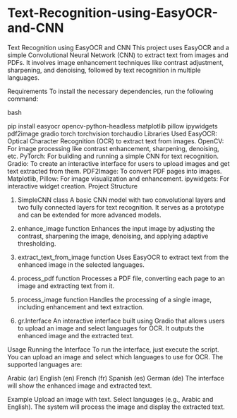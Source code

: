 # Text-Recognition-using-EasyOCR-and-CNN
Text Recognition using EasyOCR and CNN
This project uses EasyOCR and a simple Convolutional Neural Network (CNN) to extract text from images and PDFs. It involves image enhancement techniques like contrast adjustment, sharpening, and denoising, followed by text recognition in multiple languages.

Requirements
To install the necessary dependencies, run the following command:

bash


pip install easyocr opencv-python-headless matplotlib pillow ipywidgets pdf2image gradio torch torchvision torchaudio
Libraries Used
EasyOCR: Optical Character Recognition (OCR) to extract text from images.
OpenCV: For image processing like contrast enhancement, sharpening, denoising, etc.
PyTorch: For building and running a simple CNN for text recognition.
Gradio: To create an interactive interface for users to upload images and get text extracted from them.
PDF2Image: To convert PDF pages into images.
Matplotlib, Pillow: For image visualization and enhancement.
ipywidgets: For interactive widget creation.
Project Structure
1. SimpleCNN class
A basic CNN model with two convolutional layers and two fully connected layers for text recognition. It serves as a prototype and can be extended for more advanced models.

2. enhance_image function
Enhances the input image by adjusting the contrast, sharpening the image, denoising, and applying adaptive thresholding.

3. extract_text_from_image function
Uses EasyOCR to extract text from the enhanced image in the selected languages.

4. process_pdf function
Processes a PDF file, converting each page to an image and extracting text from it.

5. process_image function
Handles the processing of a single image, including enhancement and text extraction.

6. gr.Interface
An interactive interface built using Gradio that allows users to upload an image and select languages for OCR. It outputs the enhanced image and the extracted text.

Usage
Running the Interface
To run the interface, just execute the script. You can upload an image and select which languages to use for OCR. The supported languages are:

Arabic (ar)
English (en)
French (fr)
Spanish (es)
German (de)
The interface will show the enhanced image and extracted text.

Example
Upload an image with text.
Select languages (e.g., Arabic and English).
The system will process the image and display the extracted text.
